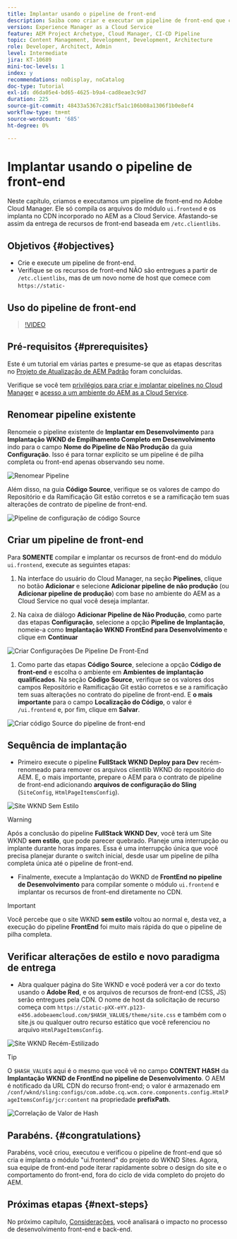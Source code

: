 ```yaml
---
title: Implantar usando o pipeline de front-end
description: Saiba como criar e executar um pipeline de front-end que cria recursos de front-end e implanta no CDN integrado no AEM as a Cloud Service.
version: Experience Manager as a Cloud Service
feature: AEM Project Archetype, Cloud Manager, CI-CD Pipeline
topic: Content Management, Development, Development, Architecture
role: Developer, Architect, Admin
level: Intermediate
jira: KT-10689
mini-toc-levels: 1
index: y
recommendations: noDisplay, noCatalog
doc-type: Tutorial
exl-id: d6da05e4-bd65-4625-b9a4-cad8eae3c9d7
duration: 225
source-git-commit: 48433a5367c281cf5a1c106b08a1306f1b0e8ef4
workflow-type: tm+mt
source-wordcount: '685'
ht-degree: 0%

---
```


# Implantar usando o pipeline de front-end

Neste capítulo, criamos e executamos um pipeline de front-end no Adobe Cloud Manager. Ele só compila os arquivos do módulo `ui.frontend` e os implanta no CDN incorporado no AEM as a Cloud Service. Afastando-se assim da entrega de recursos de front-end baseada em `/etc.clientlibs`.


## Objetivos {#objectives}

* Crie e execute um pipeline de front-end.
* Verifique se os recursos de front-end NÃO são entregues a partir de `/etc.clientlibs`, mas de um novo nome de host que comece com `https://static-`

## Uso do pipeline de front-end

>[!VIDEO](https://video.tv.adobe.com/v/3409420?quality=12&learn=on)

## Pré-requisitos {#prerequisites}

Este é um tutorial em várias partes e presume-se que as etapas descritas no [Projeto de Atualização de AEM Padrão](./update-project.md) foram concluídas.

Verifique se você tem [privilégios para criar e implantar pipelines no Cloud Manager](https://experienceleague.adobe.com/docs/experience-manager-cloud-manager/content/requirements/users-and-roles.html?lang=pt-BR#role-definitions) e [acesso a um ambiente do AEM as a Cloud Service](https://experienceleague.adobe.com/docs/experience-manager-cloud-service/content/implementing/using-cloud-manager/manage-environments.html?lang=pt-BR).

## Renomear pipeline existente

Renomeie o pipeline existente de __Implantar em Desenvolvimento__ para __Implantação WKND de Empilhamento Completo em Desenvolvimento__ indo para o campo __Nome do Pipeline de Não Produção__ da guia __Configuração__. Isso é para tornar explícito se um pipeline é de pilha completa ou front-end apenas observando seu nome.

![Renomear Pipeline](assets/fullstack-wknd-deploy-dev-pipeline.png)


Além disso, na guia __Código Source__, verifique se os valores de campo do Repositório e da Ramificação Git estão corretos e se a ramificação tem suas alterações de contrato de pipeline de front-end.

![Pipeline de configuração de código Source](assets/fullstack-wknd-source-code-config.png)


## Criar um pipeline de front-end

Para __SOMENTE__ compilar e implantar os recursos de front-end do módulo `ui.frontend`, execute as seguintes etapas:

1. Na interface do usuário do Cloud Manager, na seção __Pipelines__, clique no botão __Adicionar__ e selecione __Adicionar pipeline de não produção__ (ou __Adicionar pipeline de produção__) com base no ambiente do AEM as a Cloud Service no qual você deseja implantar.

1. Na caixa de diálogo __Adicionar Pipeline de Não Produção__, como parte das etapas __Configuração__, selecione a opção __Pipeline de Implantação__, nomeie-a como __Implantação WKND FrontEnd para Desenvolvimento__ e clique em __Continuar__

![Criar Configurações De Pipeline De Front-End](assets/create-frontend-pipeline-configs.png)

1. Como parte das etapas __Código Source__, selecione a opção __Código de front-end__ e escolha o ambiente em __Ambientes de implantação qualificados__. Na seção __Código Source__, verifique se os valores dos campos Repositório e Ramificação Git estão corretos e se a ramificação tem suas alterações no contrato do pipeline de front-end.
E __o mais importante__ para o campo __Localização do Código__, o valor é `/ui.frontend` e, por fim, clique em __Salvar__.

![Criar código Source do pipeline de front-end](assets/create-frontend-pipeline-source-code.png)


## Sequência de implantação

* Primeiro execute o pipeline __FullStack WKND Deploy para Dev__ recém-renomeado para remover os arquivos clientlib WKND do repositório do AEM. E, o mais importante, prepare o AEM para o contrato de pipeline de front-end adicionando __arquivos de configuração do Sling__ (`SiteConfig`, `HtmlPageItemsConfig`).

![Site WKND Sem Estilo](assets/unstyled-wknd-site.png)

>[!WARNING]
>
>Após a conclusão do pipeline __FullStack WKND Dev__, você terá um Site WKND __sem estilo__, que pode parecer quebrado. Planeje uma interrupção ou implante durante horas ímpares. Essa é uma interrupção única que você precisa planejar durante o switch inicial, desde usar um pipeline de pilha completa única até o pipeline de front-end.


* Finalmente, execute a Implantação do WKND de __FrontEnd no pipeline de Desenvolvimento__ para compilar somente o módulo `ui.frontend` e implantar os recursos de front-end diretamente no CDN.

>[!IMPORTANT]
>
>Você percebe que o site WKND __sem estilo__ voltou ao normal e, desta vez, a execução do pipeline __FrontEnd__ foi muito mais rápida do que o pipeline de pilha completa.

## Verificar alterações de estilo e novo paradigma de entrega

* Abra qualquer página do Site WKND e você poderá ver a cor do texto usando o __Adobe Red__, e os arquivos de recursos de front-end (CSS, JS) serão entregues pela CDN. O nome de host da solicitação de recurso começa com `https://static-pXX-eYY.p123-e456.adobeaemcloud.com/$HASH_VALUE$/theme/site.css` e também com o site.js ou qualquer outro recurso estático que você referenciou no arquivo `HtmlPageItemsConfig`.


![Site WKND Recém-Estilizado](assets/newly-styled-wknd-site.png)



>[!TIP]
>
>O `$HASH_VALUE$` aqui é o mesmo que você vê no campo __CONTENT HASH__ da __Implantação WKND de FrontEnd no pipeline de Desenvolvimento__. O AEM é notificado da URL CDN do recurso front-end; o valor é armazenado em `/conf/wknd/sling:configs/com.adobe.cq.wcm.core.components.config.HtmlPageItemsConfig/jcr:content` na propriedade __prefixPath__.


![Correlação de Valor de Hash](assets/hash-value-correlartion.png)



## Parabéns. {#congratulations}

Parabéns, você criou, executou e verificou o pipeline de front-end que só cria e implanta o módulo &quot;ui.frontend&quot; do projeto do WKND Sites. Agora, sua equipe de front-end pode iterar rapidamente sobre o design do site e o comportamento do front-end, fora do ciclo de vida completo do projeto do AEM.

## Próximas etapas {#next-steps}

No próximo capítulo, [Considerações](considerations.md), você analisará o impacto no processo de desenvolvimento front-end e back-end.
